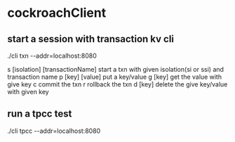 # cockroachClient


## start a session with transaction kv cli
./cli txn --addr=localhost:8080

s [isolation]  [transactionName]
start a txn with given isolation(si or ssi) and transaction name
p [key] [value]
put a key/value
g [key]
get the value with give key
c 
commit the txn
r
rollback the txn
d [key]
delete the give key/value with given key



## run a tpcc test 
./cli tpcc --addr=localhost:8080